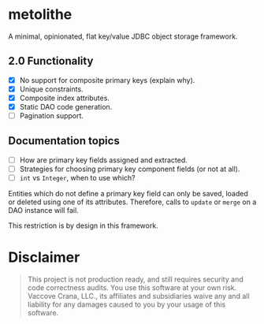 # metolithe

A minimal, opinionated, flat key/value JDBC object storage framework.

## 2.0 Functionality

- [x] No support for composite primary keys (explain why).
- [x] Unique constraints.
- [x] Composite index attributes.
- [x] Static DAO code generation.
- [ ] Pagination support.

## Documentation topics

- [ ] How are primary key fields assigned and extracted.
- [ ] Strategies for choosing primary key component fields (or not at all).
- [ ] `int` vs `Integer`, when to use which?

Entities which do not define a primary key field can only be saved, loaded or deleted using one of its
attributes. Therefore, calls to `update` or `merge` on a DAO instance will fail.

This restriction is by design in this framework.

# Disclaimer

> This project is not production ready, and still requires security and code correctness audits. You use this
> software at your own risk. Vaccove Crana, LLC., its affiliates and subsidiaries waive any and all liability for any
> damages caused to you by your usage of this software.
